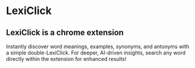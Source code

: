# LexiClick
## LexiClick is a chrome extension 
Instantly discover word meanings, examples, synonyms, and antonyms with a simple double-LexiClick. For deeper, AI-driven insights, search any word directly within the extension for enhanced results!
